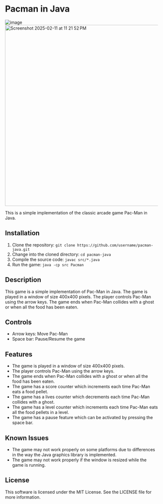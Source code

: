 # Pacman in Java


![image](https://github.com/user-attachments/assets/ccefdab9-bb9e-4974-9765-b840da862b37)
<img width="597" alt="Screenshot 2025-02-11 at 11 21 52 PM" src="https://github.com/user-attachments/assets/66a9f919-7409-4527-8ab8-c2862463d635" />


This is a simple implementation of the classic arcade game Pac-Man in Java.

## Installation

1. Clone the repository: `git clone https://github.com/username/pacman-java.git`
2. Change into the cloned directory: `cd pacman-java`
3. Compile the source code: `javac src/*.java`
4. Run the game: `java -cp src Pacman`

## Description

This game is a simple implementation of Pac-Man in Java. The game is played in a window of size 400x400 pixels. The player controls Pac-Man using the arrow keys. The game ends when Pac-Man collides with a ghost or when all the food has been eaten.

## Controls

* Arrow keys: Move Pac-Man
* Space bar: Pause/Resume the game

## Features

* The game is played in a window of size 400x400 pixels.
* The player controls Pac-Man using the arrow keys.
* The game ends when Pac-Man collides with a ghost or when all the food has been eaten.
* The game has a score counter which increments each time Pac-Man eats a food pellet.
* The game has a lives counter which decrements each time Pac-Man collides with a ghost.
* The game has a level counter which increments each time Pac-Man eats all the food pellets in a level.
* The game has a pause feature which can be activated by pressing the space bar.

## Known Issues

* The game may not work properly on some platforms due to differences in the way the Java graphics library is implemented.
* The game may not work properly if the window is resized while the game is running.

## License

This software is licensed under the MIT License. See the LICENSE file for more information.
